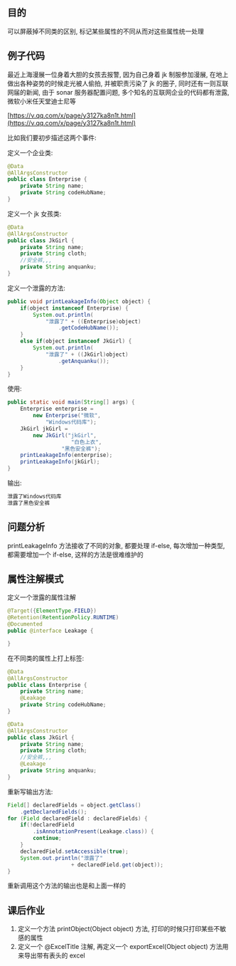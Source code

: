 ## 目的

可以屏蔽掉不同类的区别, 标记某些属性的不同从而对这些属性统一处理

## 例子代码

最近上海漫展一位身着大胆的女孩去报警, 因为自己身着 jk 制服参加漫展, 在地上做出各种姿势的时候走光被人偷拍, 并被职责污染了 jk 的圈子, 同时还有一则互联网届的新闻, 由于 sonar 服务器配置问题, 多个知名的互联网企业的代码都有泄露, 微软小米任天堂迪士尼等

[https://v.qq.com/x/page/y3127ka8n1t.html](https://v.qq.com/x/page/y3127ka8n1t.html)

比如我们要初步描述这两个事件:

定义一个企业类:

```java
@Data
@AllArgsConstructor
public class Enterprise {
    private String name;
    private String codeHubName;
}
```

定义一个 jk 女孩类:

```java
@Data
@AllArgsConstructor
public class JkGirl {
    private String name;
    private String cloth;
    //安全裤,,,
    private String anquanku;
}
```

定义一个泄露的方法:

```java
public void printLeakageInfo(Object object) {
    if(object instanceof Enterprise) {
        System.out.println(
            "泄露了" + ((Enterprise)object)
                .getCodeHubName());
    }
    else if(object instanceof JkGirl) {
        System.out.println(
            "泄露了" + ((JkGirl)object)
                .getAnquanku());
    }
}
```

使用:

```java
public static void main(String[] args) {
    Enterprise enterprise =
        new Enterprise("微软",
            "Windows代码库");
    JkGirl jkGirl =
        new JkGirl("jkGirl",
                    "白色上衣",
                 "黑色安全裤");
    printLeakageInfo(enterprise);
    printLeakageInfo(jkGirl);
}
```

输出:

```java
泄露了Windows代码库
泄露了黑色安全裤
```

## 问题分析

printLeakageInfo 方法接收了不同的对象, 都要处理 if-else, 每次增加一种类型, 都需要增加一个 if-else, 这样的方法是很难维护的

## 属性注解模式

定义一个泄露的属性注解

```java
@Target({ElementType.FIELD})
@Retention(RetentionPolicy.RUNTIME)
@Documented
public @interface Leakage {

}
```

在不同类的属性上打上标签:

```java
@Data
@AllArgsConstructor
public class Enterprise {
    private String name;
    @Leakage
    private String codeHubName;
}
```

```java
@Data
@AllArgsConstructor
public class JkGirl {
    private String name;
    private String cloth;
    //安全裤,,,
    @Leakage
    private String anquanku;
}
```

重新写输出方法:

```java
Field[] declaredFields = object.getClass()
    .getDeclaredFields();
for (Field declaredField : declaredFields) {
    if(!declaredField
        .isAnnotationPresent(Leakage.class)) {
        continue;
    }
    declaredField.setAccessible(true);
    System.out.println("泄露了" 
                    + declaredField.get(object));
}
```

重新调用这个方法的输出也是和上面一样的

## 课后作业

1. 定义一个方法 printObject\(Object object\) 方法, 打印的时候只打印某些不敏感的属性
2. 定义一个 @ExcelTitle 注解, 再定义一个 exportExcel\(Object object\) 方法用来导出带有表头的 excel
    



